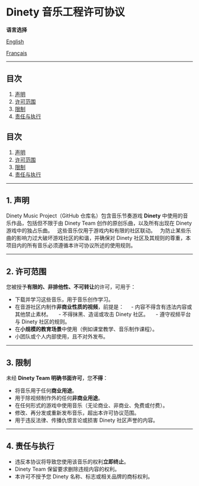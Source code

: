 # Dinety 音乐工程许可协议  


**语言选择**

[English](LICENSE.md)

[Français](LICENSE_fr.md)

---

## 目次
1. [声明](#1-声明)
2. [许可范围](#2-许可条例)
3. [限制](#3-限制)
4. [责任与执行](#4-责任与执行)

## 目次  
1. [声明](#1-声明)  
2. [许可范围](#2-许可范围)  
3. [限制](#3-限制)  
4. [责任与执行](#4-责任与执行)
---

## 1. 声明  
Dinety Music Project（GitHub 仓库名）包含音乐节奏游戏 **Dinety** 中使用的音乐作品，包括但不限于由 Dinety Team 创作的原创乐曲，以及所有出现在 Dinety 游戏中的独占乐曲。  
这些音乐仅用于游戏内和有限的社区联动。  
为防止某些乐曲的影响力过大破坏游戏社区的和谐，并确保对 Dinety 社区及其规则的尊重，本项目内的所有音乐必须遵循本许可协议所述的使用规则。

---

## 2. 许可范围  
您被授予**有限的、非排他性、不可转让**的许可，可用于：  
- 下载并学习这些音乐，用于音乐创作学习。  
- 在音游社区内制作**非商业性质的视频**，前提是：  
  - 内容不得含有违法内容或其他禁止素材。  
  - 不得抹黑、造谣或攻击 Dinety 社区。  
  - 遵守视频平台与 Dinety 社区的规则。  
- 在**小规模的教育场景**中使用（例如课堂教学、音乐制作课程）。  
- 小团队或个人内部使用，且不对外发布。

---

## 3. 限制  
未经 **Dinety Team 明确书面许可**，您**不得**：  
- 将音乐用于任何**商业用途**。  
- 用于除视频制作外的任何**非商业用途**。  
- 在任何形式的游戏中使用音乐（无论商业、非商业、免费或付费）。  
- 修改、再分发或重新发布音乐，超出本许可协议范围。  
- 用于违反法律、传播仇恨言论或损害 Dinety 社区声誉的内容。

---

## 4. 责任与执行  
- 违反本协议将导致您使用该音乐的权利**立即终止**。  
- Dinety Team 保留要求删除违规内容的权利。  
- 本许可不授予您 Dinety 名称、标志或相关品牌的商标权利。